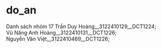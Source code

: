 # do_an
Danh sách nhóm 17
Trần Duy Hoàng__3122410129__DCT1224;  
Vũ Năng Anh Hoàng__3122410131__DCT1226;  
Nguyễn Văn Việt__3122410469__DCT1226;  
